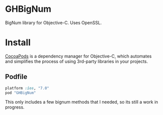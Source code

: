 GHBigNum
===========

BigNum library for Objective-C. Uses OpenSSL.

# Install

[CocoaPods](http://cocoapods.org) is a dependency manager for Objective-C, which automates and simplifies the process of using 3rd-party libraries in your projects.

## Podfile

```ruby
platform :ios, "7.0"
pod "GHBigNum"
```

This only includes a few bignum methods that I needed, so its still a work in progress.
